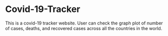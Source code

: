# Covid-19-Tracker
This is a covid-19 tracker website. User can check the graph plot of number of cases, deaths, and recovered cases across all the countries in the world.

